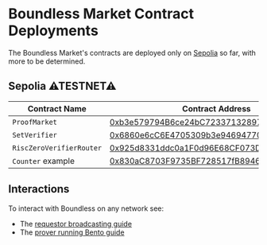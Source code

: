 # Boundless Market Contract Deployments

The Boundless Market's contracts are deployed only on [Sepolia](#sepolia) so far, with more to be determined.

## Sepolia ⚠TESTNET⚠

| Contract Name            | Contract Address                                                                                                              |
| ------------------------ | ----------------------------------------------------------------------------------------------------------------------------- |
| `ProofMarket`            | [0xb3e579794B6ce24bC7233713289790d9bBEB656c](https://sepolia.etherscan.io/address/0xb3e579794B6ce24bC7233713289790d9bBEB656c) |
| `SetVerifier`            | [0x6860e6cC6E4705309b3e946947706b4a346422DB](https://sepolia.etherscan.io/address/0x6860e6cC6E4705309b3e946947706b4a346422DB) |
| `RiscZeroVerifierRouter` | [0x925d8331ddc0a1F0d96E68CF073DFE1d92b69187](https://sepolia.etherscan.io/address/0x925d8331ddc0a1F0d96E68CF073DFE1d92b69187) |
| `Counter` example        | [0x830aC8703F9735BF728517fB8946DbDcC222b9f9](https://sepolia.etherscan.io/address/0x830aC8703F9735BF728517fB8946DbDcC222b9f9) |

## Interactions

To interact with Boundless on any network see:

- The [requestor broadcasting guide](../requestor-manual/broadcasting.md#public-networks)
- The [prover running Bento guide](../prover-manual/bento/running_bento.md)
